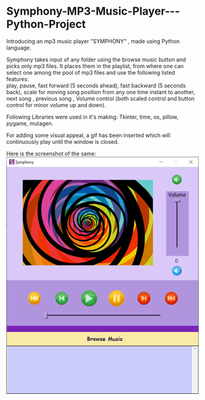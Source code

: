 # Symphony-MP3-Music-Player---Python-Project
Introducing an mp3 music player "SYMPHONY" , made using Python language.<br>

Symphony takes input of any folder using the browse music button and picks only mp3 files. It places them in the playlist, from where one can select one among the pool of mp3 files and use the following listed features:<br>
play, 
pause,
fast forward (5 seconds ahead),
fast backward (5 seconds back),
scale for moving song position from any one time instant to another,
next song ,
previous song ,
Volume control (both scaled control and button control for minor volume up and down).<br>

Following Libraries were used in it's making:
Tkinter,
time,
os,
pillow,
pygame,
mutagen.<br>

For adding some visual appeal, a gif has been inserted which will continuously play until the window is closed.

Here is the screenshot of the same:<br>
<img src="https://github.com/prakritishree/Symphony-MP3-Music-Player---Python-Project/blob/main/final%20output.PNG">
